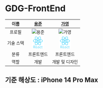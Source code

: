 # GDG-FrontEnd
| 이름 | [용준](https://github.com/55yong) | [가영](https://github.com/kaouo) |
| :-: | :-: | :-: |
| 프로필 | ![용준](https://avatars.githubusercontent.com/u/132319467?v=4)| ![가영](https://avatars.githubusercontent.com/u/144293040?v=4)|
| 기술 스택 | <img src="https://raw.githubusercontent.com/devicons/devicon/master/icons/react/react-original-wordmark.svg" alt="react" width="40" height="40"/> | <img src="https://raw.githubusercontent.com/devicons/devicon/master/icons/react/react-original-wordmark.svg" alt="react" width="40" height="40"/> |
| 분류 | 프론트엔드 | 프론트엔드 |
| 역할 | 개발 | 개발 및 디자인 | 

## 기준 해상도 : iPhone 14 Pro Max 

